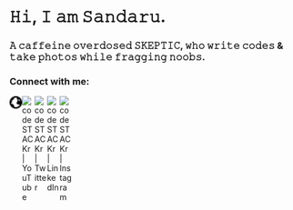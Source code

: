# 𝙷𝚒, 𝙸 𝚊𝚖 𝚂𝚊𝚗𝚍𝚊𝚛𝚞.

### 𝙰 𝚌𝚊𝚏𝚏𝚎𝚒𝚗𝚎 𝚘𝚟𝚎𝚛𝚍𝚘𝚜𝚎𝚍 𝚂𝙺𝙴𝙿𝚃𝙸𝙲, 𝚠𝚑𝚘 𝚠𝚛𝚒𝚝𝚎 𝚌𝚘𝚍𝚎𝚜 & 𝚝𝚊𝚔𝚎 𝚙𝚑𝚘𝚝𝚘𝚜 𝚠𝚑𝚒𝚕𝚎 𝚏𝚛𝚊𝚐𝚐𝚒𝚗𝚐 𝚗𝚘𝚘𝚋𝚜.

### Connect with me:

[<img align="left" alt="codeSTACKr.com" width="22px" src="https://raw.githubusercontent.com/iconic/open-iconic/master/svg/globe.svg" />][website]
[<img align="left" alt="codeSTACKr | YouTube" width="22px" src="https://cdn.jsdelivr.net/npm/simple-icons@v3/icons/youtube.svg" />][youtube]
[<img align="left" alt="codeSTACKr | Twitter" width="22px" src="https://cdn.jsdelivr.net/npm/simple-icons@v3/icons/twitter.svg" />][twitter]
[<img align="left" alt="codeSTACKr | LinkedIn" width="22px" src="https://cdn.jsdelivr.net/npm/simple-icons@v3/icons/linkedin.svg" />][linkedin]
[<img align="left" alt="codeSTACKr | Instagram" width="22px" src="https://cdn.jsdelivr.net/npm/simple-icons@v3/icons/instagram.svg" />][instagram]

[website]: https://sandxru.github.io
[twitter]: https://twitter.com/sandxru
[youtube]: https://www.youtube.com/channel/UCd0EMsxGiZE7v6M2nAbodyw?view_as=subscriber
[instagram]: https://instagram.com/sandxru
[linkedin]: https://linkedin.com/in/sandxru
